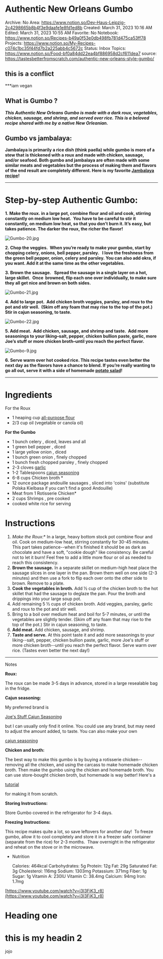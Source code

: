 # Authentic New Orleans Gumbo

Archive: No
Area: https://www.notion.so/Dev-Haus-Leipzig-2c4298665b8b4f3e9daafe1e8fd1ed8b
Created: March 31, 2023 10:16 AM
Edited: March 31, 2023 10:55 AM
Favorite: No
Notebook: https://www.notion.so/Recipes-b49a0f53e0db498fb781d475ca53ff78
Projects: https://www.notion.so/My-Recipes-c074c1bc35f44fd7b2a225abb4c5672c
Status: Inbox
Topics: https://www.notion.so/Food-bf0a84dd22ea4bf886958d2cf611dea7
source: https://tastesbetterfromscratch.com/authentic-new-orleans-style-gumbo/

## this is a conflict
***iam vegan
## What is Gumbo ?

***This Authentic New Orleans Gumbo is made with a dark roux, vegetables, chicken, sausage, and shrimp, and served over rice. This is a beloved recipe shared with me by a native New Orleanian.***

## Gumbo vs jambalaya:

**Jambalaya is primarily a rice dish (think paella) while gumbo is more of a stew that is thickened with a roux and made with chicken, sausage, and/or seafood. Both gumbo and jambalaya are often made with some similar meats and vegetables but the process of making them and flavors of the end result are completely different. Here is my favorite [Jambalaya recipe](https://tastesbetterfromscratch.com/one-pan-jambalaya/)!**

---

# ****Step-by-step Authentic Gumbo:****

**1. Make the roux. in a large pot, combine flour and oil and cook, stirring constantly on medium low heat.  You have to be careful to stir it constantly, on medium low heat, so that you don’t burn it. It’s easy, but takes patience. The darker the roux, the richer the flavor!**

![Gumbo-20.jpg](Authentic%20New%20Orleans%20Gumbo%2039b0effc4b49414689621f4e27108a46/Gumbo-20.jpg)

**2. Chop the veggies.  When you’re ready to make your gumbo, start by chopping celery, onions, bell pepper, parsley.   I love the freshness from the green bell pepper, onion, celery and parsley. You can also add okra, if you want. Add it at the same time as the other vegetables.**

**3. Brown the sausage.   Spread the sausage in a single layer on a hot, large skillet.  Once  browned, flip each one over individually, to make sure they all get nice and brown on both sides.**

![Gumbo-21.jpg](Authentic%20New%20Orleans%20Gumbo%2039b0effc4b49414689621f4e27108a46/Gumbo-21.jpg)

**4. Add to large pot.  Add chicken broth veggies, parsley, and roux to the pot and stir well.  (Skim off any foam that may rise to the top of the pot.) Stir in cajun seasoning, to taste.**

![Gumbo-22.jpg](Authentic%20New%20Orleans%20Gumbo%2039b0effc4b49414689621f4e27108a46/Gumbo-22.jpg)

**5. Add meat.  Add chicken, sausage, and shrimp and taste.  Add more seasonings to your liking–salt, pepper, chicken bullion paste, garlic, more Joe’s stuff or more chicken broth–until you reach the perfect flavor.**

![Gumbo-9.jpg](Authentic%20New%20Orleans%20Gumbo%2039b0effc4b49414689621f4e27108a46/Gumbo-9.jpg)

**6. Serve warm over hot cooked rice. This recipe tastes even better the next day as the flavors have a chance to blend. If you’re really wanting to go all out, serve it with a side of homemade [potato salad](https://tastesbetterfromscratch.com/traditional-potato-salad/)!**

---

# Ingredients

 For the Roux 

- 1 heaping cup [all-purpose flour](https://amzn.to/3WuUaqR)
- 2/3 cup oil (vegetable or canola oil)

****For the Gumbo****

- 1 bunch celery , diced, leaves and all
- 1 green bell pepper , diced
- 1 large yellow onion , diced
- 1 bunch green onion , finely chopped
- 1 bunch fresh chopped parsley , finely chopped
- 2-3 cloves [garlic](https://amzn.to/3CRtR7a)
- 1-2 Tablespoons [cajun seasoning](https://amzn.to/3Ey4ysz)
- 6-8 cups Chicken broth *
- 12 ounce package andouille sausages , sliced into 'coins' (substitute Polska Kielbasa if you can't find a good Andouille)
- Meat from 1 Rotisserie Chicken*
- 2 cups Shrimps , pre cooked
- cooked white rice for serving

# Instructions

1. **Make the Roux*:** In a large, heavy bottom stock pot combine flour and oil. Cook on medium-low heat, stirring constantly for 30-45 minutes. This part takes patience--when it's finished it should be as dark as chocolate and have a soft, "cookie dough" like consistency. Be careful not to let it burn! Feel free to add a little more flour or oil as needed to reach this consistency.
2. **Brown the sausage.** In a separate skillet on medium-high heat place the sausage slices in one layer in the pan. Brown them well on one side (2-3 minutes) and then use a fork to flip each over onto the other side to brown. Remove to a plate.
3. **Cook the vegetables in broth.** Add ½ cup of the chicken broth to the hot skillet that had the sausage to deglaze the pan. Pour the broth and drippings into your large soup pot.
4. Add remaining 5 ½ cups of chicken broth. Add veggies, parsley, garlic and roux to the pot and stir well.
5. Bring to a boil over medium heat and boil for 5-7 minutes, or until the vegetables are slightly tender. (Skim off any foam that may rise to the top of the pot.) Stir in cajun seasoning, to taste.
6. **Add meat.** Add chicken, sausage, and shrimp.
7. **Taste and serve.** At this point taste it and add more seasonings to your liking--salt, pepper, chicken bullion paste, garlic, more Joe's stuff or more chicken broth--until you reach the perfect flavor. Serve warm over rice. (Tastes even better the next day!)

---

Notes

**Roux:**

The roux can be made 3-5 days in advance, stored in a large resealable bag in the fridge.

**Cajun seasoning:**

My preferred brand is

[Joe's Stuff Cajun Seasoning](https://amzn.to/32pHQMw)

but I can usually only find it online. You could use any brand, but may need to adjust the amount added, to taste. You can also make your own

[cajun seasoning](https://www.gimmesomeoven.com/cajun-seasoning/)

**Chicken and broth:**

The best way to make this gumbo is by buying a rotisserie chicken--removing all the chicken, and using the carcass to make homemade chicken broth. Then make the gumbo using the chicken and homemade broth. You can use store-bought chicken broth, but homemade is way better! Here's a

[tutorial](https://tastesbetterfromscratch.com/homemade-chicken-broth-how-to-get-the-most-from-your-rotisserie-chicken/)

for making it from scratch.

**Storing Instructions:**

Store Gumbo covered in the refrigerator for 3-4 days.

**Freezing Instructions:**

This recipe makes quite a lot, so save leftovers for another day!  To freeze gumbo, allow it to cool completely and store it in a freezer safe container (separate from the rice) for 2-3 months.  Thaw overnight in the refrigerator and reheat on the stove or in the microwave.

- Nutrition
    
    Calories: 464kcal
    Carbohydrates: 5g
    Protein: 12g
    Fat: 29g
    Saturated Fat: 3g
    Cholesterol: 116mg
    Sodium: 1303mg
    Potassium: 371mg
    Fiber: 1g
    Sugar: 1g
    Vitamin A: 230IU
    Vitamin C: 38.4mg
    Calcium: 94mg
    Iron: 1.7mg
    

[https://www.youtube.com/watch?v=i3I3FiK3_r8](https://www.youtube.com/watch?v=i3I3FiK3_r8)
# Heading one
# this is my headin 2
jojo
